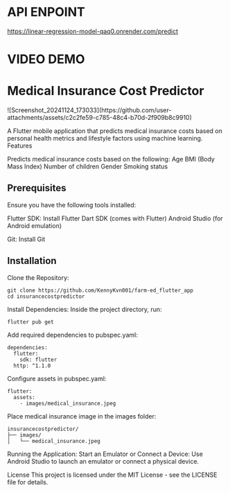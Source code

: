
<h1>API ENPOINT</h1>

https://linear-regression-model-qaq0.onrender.com/predict

<h1>VIDEO DEMO</h1>


<h1>Medical Insurance Cost Predictor</h1>
![Screenshot_20241124_173033](https://github.com/user-attachments/assets/c2c2fe59-c785-48c4-b70d-2f909b8c9910)

A Flutter mobile application that predicts medical insurance costs based on personal health metrics and lifestyle factors using machine learning.
Features

Predicts medical insurance costs based on the following:
Age
BMI (Body Mass Index)
Number of children
Gender
Smoking status

<h2>Prerequisites</h2>
Ensure you have the following tools installed:

Flutter SDK: Install Flutter
Dart SDK (comes with Flutter)
Android Studio (for Android emulation)

Git: Install Git

<h2>Installation</h2>
Clone the Repository:

```
git clone https://github.com/KennyKvn001/farm-ed_flutter_app 
cd insurancecostpredictor
```
Install Dependencies: Inside the project directory, run:

```flutter pub get```

Add required dependencies to pubspec.yaml:

```
dependencies:
  flutter:
    sdk: flutter
  http: ^1.1.0
```

Configure assets in pubspec.yaml:

```
flutter:
  assets:
    - images/medical_insurance.jpeg
```

Place medical insurance image in the images folder:

```
insurancecostpredictor/
├── images/
│   └── medical_insurance.jpeg
```

Running the Application:
Start an Emulator or Connect a Device:
Use Android Studio to launch an emulator or connect a physical device.


License
This project is licensed under the MIT License - see the LICENSE file for details.


